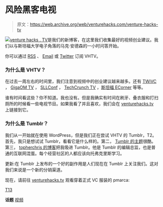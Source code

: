 # 风险黑客电视

> 原文：<https://web.archive.org/web/venturehacks.com/venture-hacks-tv>

[![](img/17b538c2afe6c22b7f2bcf25a7c187ea.png)](https://web.archive.org/web/20220928225611/http://venturehacks.tv/)[venture hacks . TV](https://web.archive.org/web/20220928225611/http://venturehacks.tv/)是我们的新博客，在这里我们收集最好的视频创业建议。我们以与斯坦福大学电子角落的马克·安德森的一小时问答开始。

你可以通过 [RSS](https://web.archive.org/web/20220928225611/http://feeds.venturehacks.com/vhtv) 、 [Email](https://web.archive.org/web/20220928225611/http://feedburner.google.com/fb/a/mailverify?uri=vhtv&loc=en_US) 或 [Twitter](https://web.archive.org/web/20220928225611/https://twitter.com/venturehackstv) 订阅 VHTV。

### 为什么是 VHTV？

在过去一周左右的时间里，我们注意到视频中的创业建议越来越多。还有 [TWiVC](https://web.archive.org/web/20220928225611/http://thisweekin.com/thisweekin-venture-capital/) ， [GigaOM TV](https://web.archive.org/web/20220928225611/http://gigaom.com/2010/05/13/video-want-to-be-an-entrepreneur-listen-to-naval-ravikant/) ， [SLLConf](https://web.archive.org/web/20220928225611/http://www.justin.tv/startuplessonslearned/videos) ， [TechCrunch TV](https://web.archive.org/web/20220928225611/http://techcrunch.com/2010/04/04/top-vcs-debate-rising-startup-valuations-video/) ，[斯坦福 ECorner](https://web.archive.org/web/20220928225611/http://ecorner.stanford.edu/index.html) 等等。

谁有时间看这些？你不知道。我也没有。但是我确实有时间在刷牙、叠衣服和打扫厕所的时候看一些电视节目。如果我看了并且喜欢，我们会在 [venturehacks.tv](https://web.archive.org/web/20220928225611/http://venturehacks.tv/) 上链接到它。

### 为什么是 Tumblr？

我们从一开始就在使用 WordPress，但是我们正在尝试 VHTV 的 Tumblr，T2。首先，我只是想试试 Tumblr，看看它是什么样的。第二， [Tumblr 的主题](https://web.archive.org/web/20220928225611/http://www.tumblr.com/themes/)很酷。第三， [topherchris 的博客](https://web.archive.org/web/20220928225611/http://topherchris.com/)把我吸进 Tumblr。他是 Tumblr 的编辑总监，也是普通的互联网混蛋。每个经营社区的人都应该向托弗克里斯学习。

更新:在 Tumblr 上发布的一个好的副作用是人们现在在 Tumblr 上关注我们。这对我们来说是一个新的分销渠道。

现在，请前往 [venturehacks.tv](https://web.archive.org/web/20220928225611/http://venturehacks.tv/) 观看穿着正式 VC 服装的 pmarca:

[T13](https://web.archive.org/web/20220928225611/http://venturehacks.tv/post/605467958/pmarca-qa)

**话题** [视频](https://web.archive.org/web/20220928225611/https://venturehacks.com/topics/video)